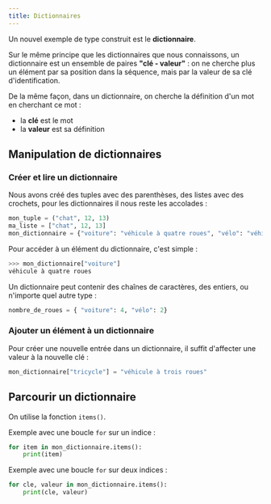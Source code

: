 ```yaml
---
title: Dictionnaires
--- 
```


Un nouvel exemple de type construit est le **dictionnaire**.

Sur le même principe que les dictionnaires que nous connaissons, un dictionnaire est un ensemble de paires **"clé - valeur"** : on ne cherche plus un élément par sa position dans la séquence, mais par la valeur de sa clé d'identification.

De la même façon, dans un dictionnaire, on cherche la définition d'un mot en cherchant ce mot : 
- la **clé** est le mot
- la **valeur** est sa définition

## Manipulation de dictionnaires
### Créer et lire un dictionnaire
Nous avons créé des tuples avec des parenthèses, des listes avec des crochets, pour les dictionnaires il nous reste les accolades :

```py
mon_tuple = ("chat", 12, 13)
ma_liste = ["chat", 12, 13]
mon_dictionnaire = {"voiture": "véhicule à quatre roues", "vélo": "véhicule à deux roues"}
```

Pour accéder à un élément du dictionnaire, c'est simple :
```py
>>> mon_dictionnaire["voiture"]
véhicule à quatre roues
```

Un dictionnaire peut contenir des chaînes de caractères, des entiers, ou n'importe quel autre type :

```py
nombre_de_roues = { "voiture": 4, "vélo": 2}
```

### Ajouter un élément à un dictionnaire
Pour créer une nouvelle entrée dans un dictionnaire, il suffit d'affecter une valeur à la nouvelle clé :

```py
mon_dictionnaire["tricycle"] = "véhicule à trois roues"
```

## Parcourir un dictionnaire
On utilise la fonction `items()`.

Exemple avec une boucle `for` sur un indice :

```py
for item in mon_dictionnaire.items():
    print(item)
```

Exemple avec une boucle `for` sur deux indices :

```py
for cle, valeur in mon_dictionnaire.items():
    print(cle, valeur)
```